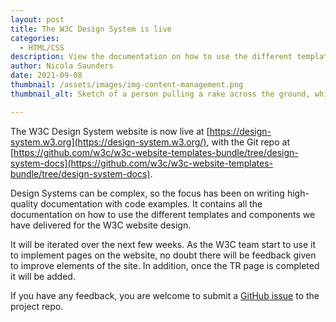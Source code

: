 ```yaml
---
layout: post
title: The W3C Design System is live
categories:
  - HTML/CSS
description: View the documentation on how to use the different templates and components in the W3C website design
author: Nicola Saunders
date: 2021-09-08
thumbnail: /assets/images/img-content-management.png
thumbnail_alt: Sketch of a person pulling a rake across the ground, which is creating lines of text on a wireframe below an image placeholder.

---
```


The W3C Design System website is now live at [https://design-system.w3.org](https://design-system.w3.org/), with the Git repo at [https://github.com/w3c/w3c-website-templates-bundle/tree/design-system-docs](https://github.com/w3c/w3c-website-templates-bundle/tree/design-system-docs).

Design Systems can be complex, so the focus has been on writing high-quality documentation with code examples. It contains all the documentation on how to use the different templates and components we have delivered for the W3C website design.

It will be iterated over the next few weeks. As the W3C team start to use it to implement pages on the website, no doubt there will be feedback given to improve elements of the site. In addition, once the TR page is completed it will be added. 

If you have any feedback, you are welcome to submit a [GitHub issue](https://github.com/w3c/w3c-website/issues) to the project repo.
